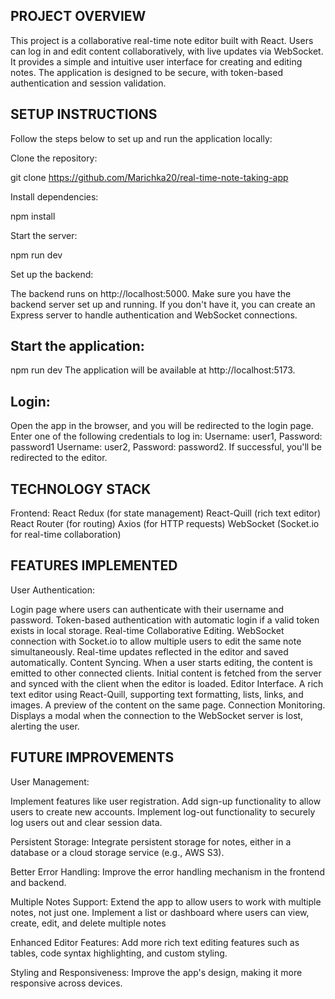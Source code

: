 ## PROJECT OVERVIEW
This project is a collaborative real-time note editor built with React. Users can log in and edit content collaboratively, with live updates via WebSocket. It provides a simple and intuitive user interface for creating and editing notes. The application is designed to be secure, with token-based authentication and session validation.

## SETUP INSTRUCTIONS
Follow the steps below to set up and run the application locally:

Clone the repository:

git clone https://github.com/Marichka20/real-time-note-taking-app

Install dependencies:

npm install

Start the server:

npm run dev

Set up the backend:

The backend runs on http://localhost:5000. Make sure you have the backend server set up and running.
If you don't have it, you can create an Express server to handle authentication and WebSocket connections.

## Start the application:
npm run dev
The application will be available at http://localhost:5173.

## Login:

Open the app in the browser, and you will be redirected to the login page. Enter one of the following credentials to log in:
Username: user1, Password: password1
Username: user2, Password: password2.
If successful, you'll be redirected to the editor.

## TECHNOLOGY STACK
Frontend:
React
Redux (for state management)
React-Quill (rich text editor)
React Router (for routing)
Axios (for HTTP requests)
WebSocket (Socket.io for real-time collaboration)

## FEATURES IMPLEMENTED

User Authentication:

Login page where users can authenticate with their username and password.
Token-based authentication with automatic login if a valid token exists in local storage.
Real-time Collaborative Editing.
WebSocket connection with Socket.io to allow multiple users to edit the same note simultaneously.
Real-time updates reflected in the editor and saved automatically.
Content Syncing.
When a user starts editing, the content is emitted to other connected clients.
Initial content is fetched from the server and synced with the client when the editor is loaded.
Editor Interface.
A rich text editor using React-Quill, supporting text formatting, lists, links, and images.
A preview of the content on the same page.
Connection Monitoring.
Displays a modal when the connection to the WebSocket server is lost, alerting the user.

## FUTURE IMPROVEMENTS
User Management:

Implement features like user registration.
Add sign-up functionality to allow users to create new accounts.
Implement log-out functionality to securely log users out and clear session data.

Persistent Storage:
Integrate persistent storage for notes, either in a database or a cloud storage service (e.g., AWS S3).

Better Error Handling:
Improve the error handling mechanism in the frontend and backend.

Multiple Notes Support:
Extend the app to allow users to work with multiple notes, not just one.
Implement a list or dashboard where users can view, create, edit, and delete multiple notes

Enhanced Editor Features:
Add more rich text editing features such as tables, code syntax highlighting, and custom styling.

Styling and Responsiveness:
Improve the app's design, making it more responsive across devices.
